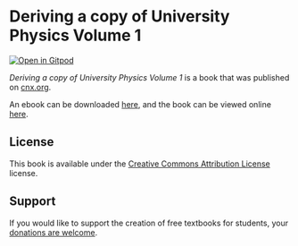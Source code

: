 # Deriving a copy of University Physics Volume 1

[![Open in Gitpod](https://gitpod.io/button/open-in-gitpod.svg)](https://gitpod.io/from-referrer/)

_Deriving a copy of University Physics Volume 1_ is a book that was published on [cnx.org](https://cnx.org/).

An ebook can be downloaded [here](https://github.com/cnx-user-books/cnxbook-deriving-a-copy-of-university-physics-volume-1/releases/latest), and the book can be viewed online [here](https://github.com/cnx-user-books/cnxbook-deriving-a-copy-of-university-physics-volume-1/releases/latest).

## License
This book is available under the [Creative Commons Attribution License](./LICENSE) license.

## Support
If you would like to support the creation of free textbooks for students, your [donations are welcome](https://riceconnect.rice.edu/donation/support-openstax-banner).
